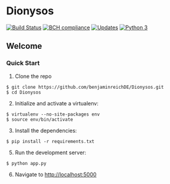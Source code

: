 # Dionysos
[![Build Status](https://travis-ci.org/benjaminreichDE/Dionysos.svg?branch=master)](https://travis-ci.org/benjaminreichDE/Dionysos)
[![BCH compliance](https://bettercodehub.com/edge/badge/benjaminreichDE/Dionysos)](https://bettercodehub.com/)
[![Updates](https://pyup.io/repos/github/benjaminreichDE/Dionysos/shield.svg)](https://pyup.io/repos/github/benjaminreichDE/Dionysos/)
[![Python 3](https://pyup.io/repos/github/benjaminreichDE/Dionysos/python-3-shield.svg)](https://pyup.io/repos/github/benjaminreichDE/Dionysos/)

## Welcome

### Quick Start

1. Clone the repo
  ```
  $ git clone https://github.com/benjaminreichDE/Dionysos.git
  $ cd Dionysos
  ```

2. Initialize and activate a virtualenv:
  ```
  $ virtualenv --no-site-packages env
  $ source env/bin/activate
  ```

3. Install the dependencies:
  ```
  $ pip install -r requirements.txt
  ```

5. Run the development server:
  ```
  $ python app.py
  ```

6. Navigate to [http://localhost:5000](http://localhost:5000)
